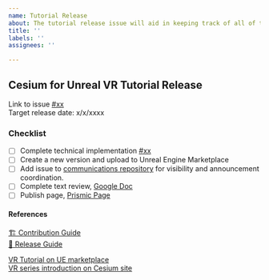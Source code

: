```yaml
---
name: Tutorial Release
about: The tutorial release issue will aid in keeping track of all of the needed processes to publishing and releasing a tutorial.
title: ''
labels: ''
assignees: ''

---
```

<!-- 
REMINDER: Open an issue on the communications repo along with this tracking issue.
https://github.com/CesiumGS/communications/issues
-->

## Cesium for Unreal VR Tutorial Release

Link to issue [#xx]() <!-- 1. Add link to the issue for the tutorial feature. --> <br>
Target release date: x/x/xxxx <!-- 2. Set the target release date. --> <br>

### Checklist

- [ ] Complete technical implementation [#xx]()  <!-- 3. Link to the PR in the project repository. -->
- [ ] Create a new version and upload to Unreal Engine Marketplace
- [ ] Add issue to [communications repository](https://github.com/CesiumGS/communications/issues) for visibility and announcement coordination.
- [ ] Complete text review, [Google Doc]()  <!-- 4. Link to google doc. -->
- [ ] Publish page, [Prismic Page]()  <!-- 5. Link to prismic page on staging. -->

#### References

[🏗️ Contribution Guide](ContributionGuide.md) <br>
[📗 Release Guide](ReleaseGuide.md) <br>

[VR Tutorial on UE marketplace](https://www.unrealengine.com/marketplace/en-US/product/cesium-for-unreal-vr-tutorials/reviews)<br>
[VR series introduction on Cesium site](https://cesium.com/learn/unreal/vr-introduction/) <br>
